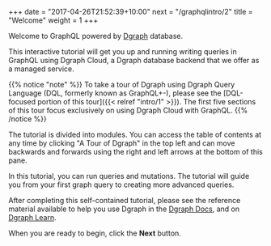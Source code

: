 +++
date = "2017-04-26T21:52:39+10:00"
next = "/graphqlintro/2"
title = "Welcome"
weight = 1
+++

Welcome to GraphQL powered by [Dgraph](https://dgraph.io) database.

This interactive tutorial will get you up and running writing queries in GraphQL
using Dgraph Cloud, a Dgraph database backend that we offer as a managed service.

{{% notice "note" %}} To take a tour of Dgraph using Dgraph Query Language (DQL, formerly known as GraphQL+-), please see the [DQL-focused portion of this tour]({{< relref "intro/1" >}}). The first five
 sections of this tour focus exclusively on using Dgraph Cloud with GraphQL. {{% /notice %}}

The tutorial is divided into modules. You can access the table of
contents at any time by clicking "A Tour of Dgraph" in the top left and can move backwards
and forwards using the right and left arrows at the bottom of this pane.

In this tutorial, you can run queries and mutations. The tutorial will guide you
from your first graph query to creating more advanced queries.

After completing this self-contained tutorial, please see the reference material
available to help you use Dgraph in the [Dgraph Docs](https://docs.dgraph.io),
and on [Dgraph Learn](https://dgraph.io/learn).

When you are ready to begin, click the **Next** button.